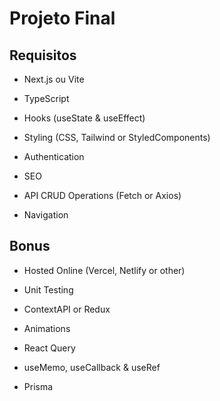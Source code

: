 # Projeto Final

## Requisitos

- Next.js ou Vite

- TypeScript

- Hooks (useState & useEffect)

- Styling (CSS, Tailwind or StyledComponents)

- Authentication

- SEO

- API CRUD Operations (Fetch or Axios)

- Navigation

## Bonus

- Hosted Online (Vercel, Netlify or other)

- Unit Testing

- ContextAPI or Redux

- Animations

- React Query

- useMemo, useCallback & useRef

- Prisma
